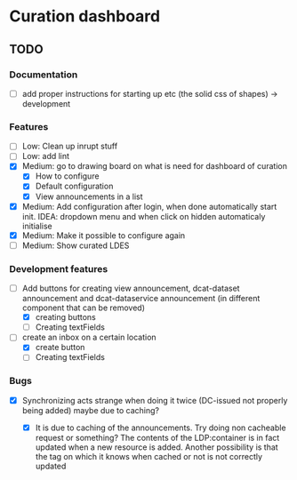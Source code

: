 # Curation dashboard

## TODO

### Documentation

- [ ] add proper instructions for starting up etc (the solid css of shapes) -> development

### Features

- [ ] Low: Clean up inrupt stuff
- [ ] Low: add lint
- [x] Medium: go to drawing board on what is need for dashboard of curation
  - [x] How to configure
  - [x] Default configuration
  - [x] View announcements in a list
- [x] Medium: Add configuration after login, when done automatically start init. IDEA: dropdown menu and when click on hidden automaticaly initialise
- [x] Medium: Make it possible to configure again
- [ ] Medium: Show curated LDES

### Development features

- [ ] Add buttons for creating view announcement, dcat-dataset announcement and dcat-dataservice announcement (in different component that can be removed)
  - [x] creating buttons
  - [ ] Creating textFields
- [ ] create an inbox on a certain location
  - [x] create button
  - [ ] Creating textFields
### Bugs

- [x] Synchronizing acts strange when doing it twice (DC-issued not properly being added) maybe due to caching?
  - [x] It is due to caching of the announcements. Try doing non cacheable request or something? The contents of the LDP:container is in fact updated when a new resource is added. Another possibility is that the tag on which it knows when cached or not is not correctly updated


